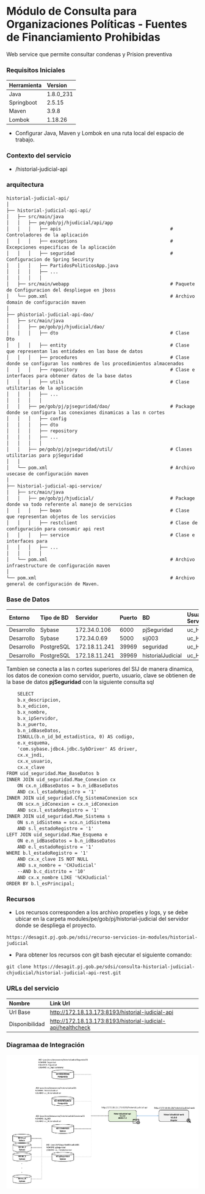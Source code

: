 # Módulo de Consulta para Organizaciones Políticas - Fuentes de Financiamiento Prohibidas

Web service que permite consultar condenas y Prision preventiva 

### Requisitos Iniciales

| Herramienta     | Version                           |
|:----------------|:----------------------------------|
| Java            | 1.8.0_231                         |
| Springboot      | 2.5.15                            |
| Maven           | 3.9.8                             |
| Lombok          | 1.18.26                           |

- Configurar Java, Maven y Lombok en una ruta local del espacio de trabajo.

### Contexto del servicio

- /historial-judicial-api

### arquitectura

```
historial-judicial-api/
│
├── historial-judicial-api-api/
│   ├── src/main/java
│   │   ├── pe/gob/pj/hjudicial/api/app
│   │   │   ├── apis                                        # Controladores de la aplicación
│   │   │   ├── exceptions                                  # Excepciones especificas de la aplicación
│   │   │   ├── seguridad                                   # Configuracion de Spring Security
│   │   │   ├── PartidosPoliticosApp.java
│   │   │   ├── ...
│   │   │   │
│   ├── src/main/webapp                                     # Paquete de Configuracion del despliegue en jboss
│   └── pom.xml                                             # Archivo domain de configuración maven
│
├── phistorial-judicial-api-dao/
│   ├── src/main/java
│   │   ├── pe/gob/pj/hjudicial/dao/                       
│   │   │   ├── dto                                         # Clase Dto 
│   │   │   ├── entity                                      # Clase que representan las entidades en las base de datos
│   │   │   ├── procedures                                  # Clase donde se configuran los nombres de los procedimientos almacenados
│   │   │   ├── repocitory                                  # Clase e interfaces para obtener datos de la base datos
│   │   │   ├── utils                                       # Clase utilitarias de la aplicación
│   │   │   ├── ...
│   │   │   │
│   │   ├── pe/gob/pj/pjseguridad/dao/                      # Package donde se configura las conexiones dinamicas a las n cortes
│   │   │   ├── config                       
│   │   │   ├── dto                       
│   │   │   ├── repository                       
│   │   │   ├── ...
│   │   │   │
│   │   ├── pe/gob/pj/pjseguridad/util/                     # Clases utilitarias para pjSeguridad
│   │
│   └── pom.xml                                             # Archivo usecase de configuración maven               
│
├── historial-judicial-api-service/
│   ├── src/main/java
│   │   ├── pe/gob/pj/hjudicial/                            # Package donde va todo referente al manejo de servicios
│   │   │   ├── bean                                        # Clase que representan objetos de los servicios
│   │   │   ├── restclient                                  # Clase de configuración para consumir api rest
│   │   │   ├── service                                     # Clase e interfaces para 
│   │   │   ├── ...
│   │   │   │
│   └── pom.xml                                             # Archivo infraestructure de configuración maven
│
└── pom.xml                                                 # Archivo general de configuración de Maven.

```

### Base de Datos

| Entorno     | Tipo de BD        | Servidor        |Puerto|BD                  |Usuario del Servicio|
|:------------|:------------------|:----------------|:-----|:-----------------------|:--------------------------------|
| Desarrollo  | Sybase            |172.34.0.106     |6000  |pjSeguridad             |uc_HistorialJudicial             |
| Desarrollo  | Sybase            |172.34.0.69      |5000  |sij003                  |uc_HistorialJudicial             |
| Desarrollo  | PostgreSQL        |172.18.11.241    |39969 |seguridad               |uc_HistorialJudicial             |
| Desarrollo  | PostgreSQL        |172.18.11.241    |39969 |historialJudicial       |uc_HistorialJudicial             |     

Tambien se conecta a las n cortes superiores del SIJ de manera dinamica, los datos de conexion como servidor, puerto, usuario, clave se obtienen de la base de datos **pjSeguridad**
con la siguiente consulta sql 

```
	SELECT 
    b.x_descripcion,
    b.x_edicion,
    b.x_nombre,
    b.x_ipServidor,
    b.x_puerto,
    b.n_idBaseDatos,
    ISNULL(b.n_id_bd_estadistica, 0) AS codigo,
    e.x_esquema,
    'com.sybase.jdbc4.jdbc.SybDriver' AS driver,
    cx.x_jndi,
    cx.x_usuario,
    cx.x_clave
FROM uid_seguridad.Mae_BaseDatos b
INNER JOIN uid_seguridad.Mae_Conexion cx 
    ON cx.n_idBaseDatos = b.n_idBaseDatos 
    AND cx.l_estadoRegistro = '1'
INNER JOIN uid_seguridad.Cfg_SistemaConexion scx 
    ON scx.n_idConexion = cx.n_idConexion 
    AND scx.l_estadoRegistro = '1'
INNER JOIN uid_seguridad.Mae_Sistema s 
    ON s.n_idSistema = scx.n_idSistema 
    AND s.l_estadoRegistro = '1'
LEFT JOIN uid_seguridad.Mae_Esquema e 
    ON e.n_idBaseDatos = b.n_idBaseDatos 
    AND e.l_estadoRegistro = '1'
WHERE b.l_estadoRegistro = '1'
    AND cx.x_clave IS NOT NULL
    AND s.x_nombre = 'CHJudicial'
    --AND b.c_distrito = '10'
    AND cx.x_nombre LIKE '%CHJudicial'
ORDER BY b.l_esPrincipal;

```


### Recursos 

+ Los recursos corresponden a los archivo propeties y logs, y se debe ubicar en la carpeta modules/pe/gob/pj/historial-judicial del servidor donde se despliega el proyecto.
```
https://desagit.pj.gob.pe/sdsi/recurso-servicios-in-modules/historial-judicial
```
+ Para obtener los recursos con git bash ejecutar el siguiente comando: 
```
git clone https://desagit.pj.gob.pe/sdsi/consulta-historial-judicial-chjudicial/historial-judicial-api-rest.git
```

### URLs del servicio                         

| Nombre        | Link Url                                                       |
|:--------------|:---------------------------------------------------------------|
|Url Base       |http://172.18.13.173:8193/historial-judicial-api                            |
|Disponibilidad |http://172.18.13.173:8193/historial-judicial-api/healthcheck                  |

### Diagramaa de Integración

![alt text](image-1.png)
